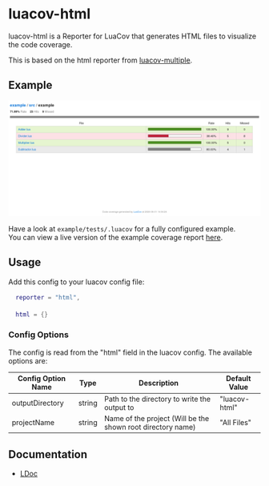 luacov-html
===========

luacov-html is a Reporter for LuaCov that generates HTML files to visualize the code coverage.

This is based on the html reporter from [luacov-multiple](https://github.com/to-kr/luacov-multiple).


Example
-------

[![Example Coverage Report Overview](docs/images/coverage-report-example.png?raw=true "Example Coverage Report Overview")](https://wesen1.github.io/luacov-html/docs/example-coverage-report/src/example/index.html)

Have a look at `example/tests/.luacov` for a fully configured example. </br>
You can view a live version of the example coverage report [here](https://wesen1.github.io/luacov-html/docs/example-coverage-report/).


Usage
-----

Add this config to your luacov config file:

```lua
  reporter = "html",

  html = {}
```


### Config Options

The config is read from the "html" field in the luacov config.
The available options are:

| Config Option Name | Type   | Description                                                 | Default Value |
|--------------------|--------|-------------------------------------------------------------|---------------|
| outputDirectory    | string | Path to the directory to write the output to                | "luacov-html" |
| projectName        | string | Name of the project (Will be the shown root directory name) | "All Files"   |


Documentation
-------------

* [LDoc](https://wesen1.github.io/luacov-html/docs/ldoc/)
